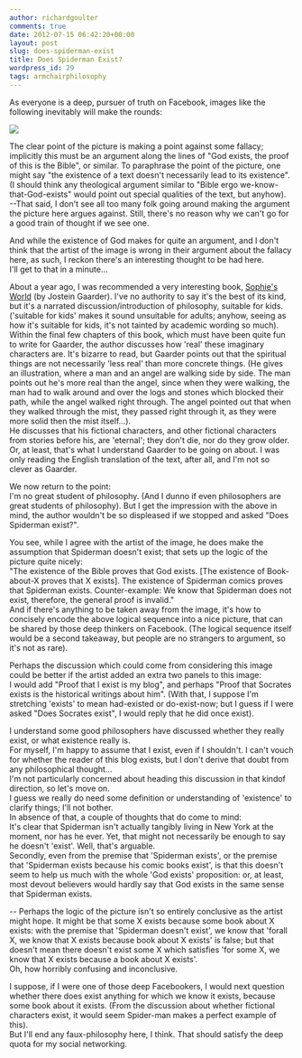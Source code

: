 ```yaml
---
author: richardgoulter
comments: true
date: 2012-07-15 06:42:20+00:00
layout: post
slug: does-spiderman-exist
title: Does Spiderman Exist?
wordpress_id: 29
tags: armchairphilosophy
---
```


As everyone is a deep, pursuer of truth on Facebook, images like the following inevitably will make the rounds:

![](http://i305.photobucket.com/albums/nn235/rg_001100/interesting_thought.jpg)

The clear point of the picture is making a point against some fallacy; implicitly this must be an argument along the lines of "God exists, the proof of this is the Bible", or similar. To paraphrase the point of the picture, one might say "the existence of a text doesn't necessarily lead to its existence". (I should think any theological argument similar to "Bible ergo we-know-that-God-exists" would point out special qualities of the text, but anyhow).  
--That said, I don't see all too many folk going around making the argument the picture here argues against. Still, there's no reason why we can't go for a good train of thought if we see one.

And while the existence of God makes for quite an argument, and I don't think that the artist of the image is wrong in their argument about the fallacy here, as such, I reckon there's an interesting thought to be had here.  
I'll get to that in a minute...

About a year ago, I was recommended a very interesting book, [Sophie's World](http://www.kobobooks.com/ebook/Sophies-World/book-Qc8a2U7hnkKTm35HBlq5VA/page1.html?s=mhBeRP_mbEe2AEAK-bOFAA&r=2) (by Jostein Gaarder). I've no authority to say it's the best of its kind, but it's a narrated discussion/introduction of philosophy, suitable for kids. ('suitable for kids' makes it sound unsuitable for adults; anyhow, seeing as how it's suitable for kids, it's not tainted by academic wording so much).  
Within the final few chapters of this book, which must have been quite fun to write for Gaarder, the author discusses how 'real' these imaginary characters are. It's bizarre to read, but Gaarder points out that the spiritual things are not necessarily 'less real' than more concrete things. (He gives an illustration, where a man and an angel are walking side by side. The man points out he's more real than the angel, since when they were walking, the man had to walk around and over the logs and stones which blocked their path, while the angel walked right through. The angel pointed out that when they walked through the mist, they passed right through it, as they were more solid then the mist itself...).  
He discusses that his fictional characters, and other fictional characters from stories before his, are 'eternal'; they don't die, nor do they grow older.  
Or, at least, that's what I understand Gaarder to be going on about. I was only reading the English translation of the text, after all, and I'm not so clever as Gaarder.

We now return to the point:  
I'm no great student of philosophy. (And I dunno if even philosophers are great students of philosophy). But I get the impression with the above in mind, the author wouldn't be so displeased if we stopped and asked "Does Spiderman exist?".

You see, while I agree with the artist of the image, he does make the assumption that Spiderman doesn't exist; that sets up the logic of the picture quite nicely:  
"The existence of the Bible proves that God exists. [The existence of Book-about-X proves that X exists]. The existence of Spiderman comics proves that Spiderman exists. Counter-example: We know that Spiderman does not exist, therefore, the general proof is invalid."  
And if there's anything to be taken away from the image, it's how to concisely encode the above logical sequence into a nice picture, that can be shared by those deep thinkers on Facebook. (The logical sequence itself would be a second takeaway, but people are no strangers to argument, so it's not as rare).

Perhaps the discussion which could come from considering this image could be better if the artist added an extra two panels to this image:  
I would add "Proof that I exist is my blog", and perhaps "Proof that Socrates exists is the historical writings about him". (With that, I suppose I'm stretching 'exists' to mean had-existed or do-exist-now; but I guess if I were asked "Does Socrates exist", I would reply that he did once exist).

I understand some good philosophers have discussed whether they really exist, or what existence really is.  
For myself, I'm happy to assume that I exist, even if I shouldn't. I can't vouch for whether the reader of this blog exists, but I don't derive that doubt from any philosophical thought...  
I'm not particularly concerned about heading this discussion in that kindof direction, so let's move on.  
I guess we really do need some definition or understanding of 'existence' to clarify things; I'll not bother.  
In absence of that, a couple of thoughts that do come to mind:  
It's clear that Spiderman isn't actually tangibly living in New York at the moment, nor has he ever. Yet, that might not necessarily be enough to say he doesn't 'exist'. Well, that's arguable.  
Secondly, even from the premise that 'Spiderman exists', or the premise that 'Spiderman exists because his comic books exist', is that this doesn't seem to help us much with the whole 'God exists' proposition: or, at least, most devout believers would hardly say that God exists in the same sense that Spiderman exists.

-- Perhaps the logic of the picture isn't so entirely conclusive as the artist might hope. It might be that some X exists because some book about X exists: with the premise that 'Spiderman doesn't exist', we know that 'forall X, we know that X exists because book about X exists' is false; but that doesn't mean there doesn't exist some X which satisfies 'for some X, we know that X exists because a book about X exists'.  
Oh, how horribly confusing and inconclusive.

I suppose, if I were one of those deep Facebookers, I would next question whether there does exist anything for which we know it exists, because some book about it exists. (From the discussion about whether fictional characters exist, it would seem Spider-man makes a perfect example of this).  
But I'll end any faux-philosophy here, I think. That should satisfy the deep quota for my social networking.
